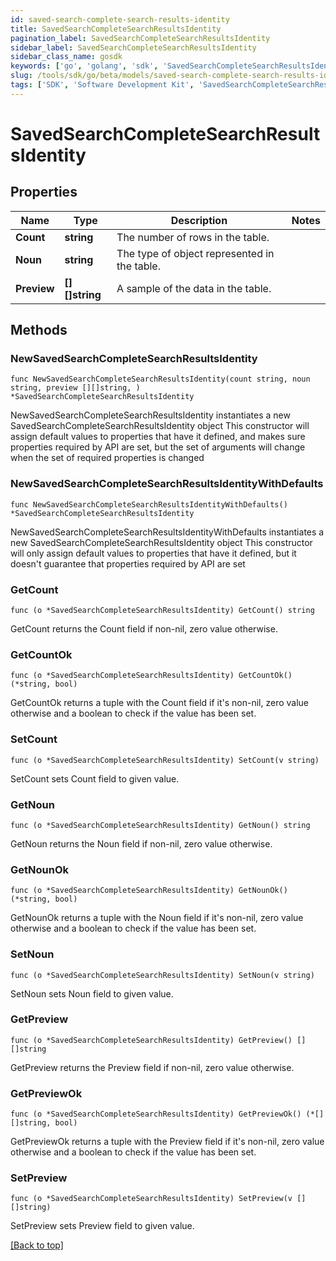 ```yaml
---
id: saved-search-complete-search-results-identity
title: SavedSearchCompleteSearchResultsIdentity
pagination_label: SavedSearchCompleteSearchResultsIdentity
sidebar_label: SavedSearchCompleteSearchResultsIdentity
sidebar_class_name: gosdk
keywords: ['go', 'golang', 'sdk', 'SavedSearchCompleteSearchResultsIdentity'] 
slug: /tools/sdk/go/beta/models/saved-search-complete-search-results-identity
tags: ['SDK', 'Software Development Kit', 'SavedSearchCompleteSearchResultsIdentity']
---
```


# SavedSearchCompleteSearchResultsIdentity

## Properties

Name | Type | Description | Notes
------------ | ------------- | ------------- | -------------
**Count** |  **string** | The number of rows in the table. | 
**Noun** |  **string** | The type of object represented in the table. | 
**Preview** |  **[][]string** | A sample of the data in the table. | 

## Methods

### NewSavedSearchCompleteSearchResultsIdentity

`func NewSavedSearchCompleteSearchResultsIdentity(count string, noun string, preview [][]string, ) *SavedSearchCompleteSearchResultsIdentity`

NewSavedSearchCompleteSearchResultsIdentity instantiates a new SavedSearchCompleteSearchResultsIdentity object
This constructor will assign default values to properties that have it defined,
and makes sure properties required by API are set, but the set of arguments
will change when the set of required properties is changed

### NewSavedSearchCompleteSearchResultsIdentityWithDefaults

`func NewSavedSearchCompleteSearchResultsIdentityWithDefaults() *SavedSearchCompleteSearchResultsIdentity`

NewSavedSearchCompleteSearchResultsIdentityWithDefaults instantiates a new SavedSearchCompleteSearchResultsIdentity object
This constructor will only assign default values to properties that have it defined,
but it doesn't guarantee that properties required by API are set

### GetCount

`func (o *SavedSearchCompleteSearchResultsIdentity) GetCount() string`

GetCount returns the Count field if non-nil, zero value otherwise.

### GetCountOk

`func (o *SavedSearchCompleteSearchResultsIdentity) GetCountOk() (*string, bool)`

GetCountOk returns a tuple with the Count field if it's non-nil, zero value otherwise
and a boolean to check if the value has been set.

### SetCount

`func (o *SavedSearchCompleteSearchResultsIdentity) SetCount(v string)`

SetCount sets Count field to given value.


### GetNoun

`func (o *SavedSearchCompleteSearchResultsIdentity) GetNoun() string`

GetNoun returns the Noun field if non-nil, zero value otherwise.

### GetNounOk

`func (o *SavedSearchCompleteSearchResultsIdentity) GetNounOk() (*string, bool)`

GetNounOk returns a tuple with the Noun field if it's non-nil, zero value otherwise
and a boolean to check if the value has been set.

### SetNoun

`func (o *SavedSearchCompleteSearchResultsIdentity) SetNoun(v string)`

SetNoun sets Noun field to given value.


### GetPreview

`func (o *SavedSearchCompleteSearchResultsIdentity) GetPreview() [][]string`

GetPreview returns the Preview field if non-nil, zero value otherwise.

### GetPreviewOk

`func (o *SavedSearchCompleteSearchResultsIdentity) GetPreviewOk() (*[][]string, bool)`

GetPreviewOk returns a tuple with the Preview field if it's non-nil, zero value otherwise
and a boolean to check if the value has been set.

### SetPreview

`func (o *SavedSearchCompleteSearchResultsIdentity) SetPreview(v [][]string)`

SetPreview sets Preview field to given value.



[[Back to top]](#) 


